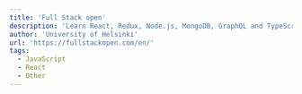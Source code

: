 ```yaml
---
title: 'Full Stack open'
description: 'Learn React, Redux, Node.js, MongoDB, GraphQL and TypeScript in one go! This course will introduce you to modern JavaScript-based web development. The main focus is on building single page applications with ReactJS that use REST APIs built with Node.js.'
author: 'University of Helsinki'
url: 'https://fullstackopen.com/en/'
tags:
  - JavaScript
  - React
  - Other
---
```

